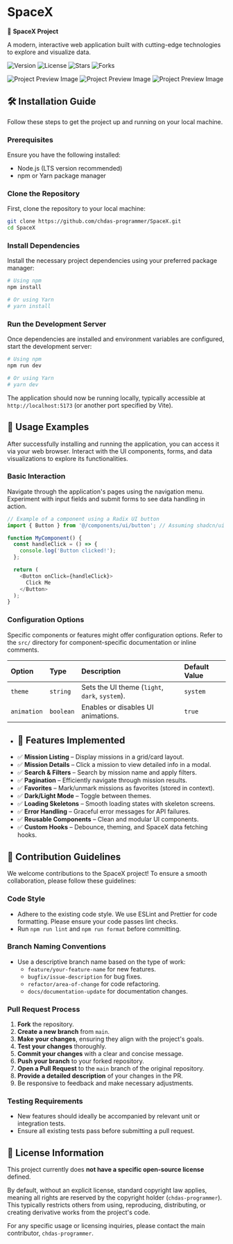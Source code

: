 # SpaceX

🚀 **SpaceX Project**

A modern, interactive web application built with cutting-edge technologies to explore and visualize data.

![Version](https://img.shields.io/badge/version-1.0.0-blue)
![License](https://img.shields.io/badge/license-None-lightgrey)
![Stars](https://img.shields.io/github/stars/chdas-programmer/SpaceX?style=social)
![Forks](https://img.shields.io/github/forks/chdas-programmer/SpaceX?style=social)

![Project Preview Image](https://github.com/chdas-programmer/SpaceX/blob/main/Images/image5.png)
![Project Preview Image](https://github.com/chdas-programmer/SpaceX/blob/main/Images/image.png)
![Project Preview Image](https://github.com/chdas-programmer/SpaceX/blob/main/Images/image3.png)


## 🛠️ Installation Guide

Follow these steps to get the project up and running on your local machine.

### Prerequisites

Ensure you have the following installed:

*   Node.js (LTS version recommended)
*   npm or Yarn package manager

### Clone the Repository

First, clone the repository to your local machine:

```bash
git clone https://github.com/chdas-programmer/SpaceX.git
cd SpaceX
```

### Install Dependencies

Install the necessary project dependencies using your preferred package manager:

```bash
# Using npm
npm install

# Or using Yarn
# yarn install
```



### Run the Development Server

Once dependencies are installed and environment variables are configured, start the development server:

```bash
# Using npm
npm run dev

# Or using Yarn
# yarn dev
```

The application should now be running locally, typically accessible at `http://localhost:5173` (or another port specified by Vite).


## 🚀 Usage Examples

After successfully installing and running the application, you can access it via your web browser. Interact with the UI components, forms, and data visualizations to explore its functionalities.

### Basic Interaction

Navigate through the application's pages using the navigation menu. Experiment with input fields and submit forms to see data handling in action.

```typescript
// Example of a component using a Radix UI button
import { Button } from '@/components/ui/button'; // Assuming shadcn/ui or similar setup

function MyComponent() {
  const handleClick = () => {
    console.log('Button clicked!');
  };

  return (
    <Button onClick={handleClick}>
      Click Me
    </Button>
  );
}
```

### Configuration Options

Specific components or features might offer configuration options. Refer to the `src/` directory for component-specific documentation or inline comments.

| Option      | Type    | Description                                      | Default Value |
| :---------- | :------ | :----------------------------------------------- | :------------ |
| `theme`     | `string`| Sets the UI theme (`light`, `dark`, `system`).   | `system`      |
| `animation` | `boolean`| Enables or disables UI animations.               | `true`        |





*   ## 📌 Features Implemented
- ✅ **Mission Listing** – Display missions in a grid/card layout.  
- ✅ **Mission Details** – Click a mission to view detailed info in a modal.  
- ✅ **Search & Filters** – Search by mission name and apply filters.  
- ✅ **Pagination** – Efficiently navigate through mission results.  
- ✅ **Favorites** – Mark/unmark missions as favorites (stored in context).  
- ✅ **Dark/Light Mode** – Toggle between themes.  
- ✅ **Loading Skeletons** – Smooth loading states with skeleton screens.  
- ✅ **Error Handling** – Graceful error messages for API failures.  
- ✅ **Reusable Components** – Clean and modular UI components.  
- ✅ **Custom Hooks** – Debounce, theming, and SpaceX data fetching hooks. 


## 🤝 Contribution Guidelines

We welcome contributions to the SpaceX project! To ensure a smooth collaboration, please follow these guidelines:

### Code Style

*   Adhere to the existing code style. We use ESLint and Prettier for code formatting. Please ensure your code passes lint checks.
*   Run `npm run lint` and `npm run format` before committing.

### Branch Naming Conventions

*   Use a descriptive branch name based on the type of work:
    *   `feature/your-feature-name` for new features.
    *   `bugfix/issue-description` for bug fixes.
    *   `refactor/area-of-change` for code refactoring.
    *   `docs/documentation-update` for documentation changes.

### Pull Request Process

1.  **Fork** the repository.
2.  **Create a new branch** from `main`.
3.  **Make your changes**, ensuring they align with the project's goals.
4.  **Test your changes** thoroughly.
5.  **Commit your changes** with a clear and concise message.
6.  **Push your branch** to your forked repository.
7.  **Open a Pull Request** to the `main` branch of the original repository.
8.  **Provide a detailed description** of your changes in the PR.
9.  Be responsive to feedback and make necessary adjustments.

### Testing Requirements

*   New features should ideally be accompanied by relevant unit or integration tests.
*   Ensure all existing tests pass before submitting a pull request.


## 📜 License Information

This project currently does **not have a specific open-source license** defined.

By default, without an explicit license, standard copyright law applies, meaning all rights are reserved by the copyright holder (`chdas-programmer`). This typically restricts others from using, reproducing, distributing, or creating derivative works from the project's code.

For any specific usage or licensing inquiries, please contact the main contributor, `chdas-programmer`.
